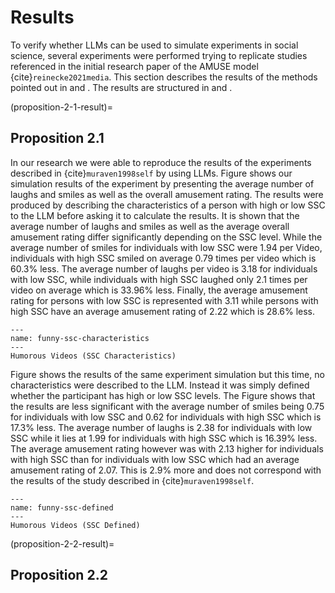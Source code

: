 # Results

To verify whether LLMs can be used to simulate experiments in social science, several experiments were performed trying to replicate studies referenced in the initial research paper of the AMUSE model {cite}`reinecke2021media`. This section describes the results of the methods pointed out in [](methodological-approach) and [](method). The results are structured in [](proposition-2-1-result) and [](proposition-2-2-result).

(proposition-2-1-result)=
## Proposition 2.1

In our research we were able to reproduce the results of the experiments described in {cite}`muraven1998self` by using LLMs. Figure [](funny-ssc-characteristics) shows our simulation results of the experiment by presenting the average number of laughs and smiles as well as the overall amusement rating. The results were produced by describing the characteristics of a person with high or low SSC to the LLM before asking it to calculate the results. It is shown that the average number of laughs and smiles as well as the average overall amusement rating differ significantly depending on the SSC level. While the average number of smiles for individuals with low SSC were 1.94 per Video, individuals with high SSC smiled on average 0.79 times per video which is 60.3% less. The average number of laughs per video is 3.18 for individuals with low SSC, while individuals with high SSC laughed only 2.1 times per video on average which is 33.96% less. Finally, the average amusement rating for persons with low SSC is represented with 3.11 while persons with high SSC have an average amusement rating of 2.22 which is 28.6% less.

```{figure} ./images/funny_ssc_characteristics.png
---
name: funny-ssc-characteristics
---
Humorous Videos (SSC Characteristics)
```

Figure [](funny-ssc-defined) shows the results of the same experiment simulation but this time, no characteristics were described to the LLM. Instead it was simply defined whether the participant has high or low SSC levels. The Figure shows that the results are less significant with the average number of smiles being 0.75 for individuals with low SSC and 0.62 for individuals with high SSC which is 17.3% less. The average number of laughs is 2.38 for individuals with low SSC while it lies at 1.99 for individuals with high SSC which is 16.39% less. The average amusement rating however was with 2.13 higher for individuals with high SSC than for individuals with low SSC which had an average amusement rating of 2.07. This is 2.9% more and does not correspond with the results of the study described in {cite}`muraven1998self`. 

```{figure} ./images/funny_ssc_defined.png
---
name: funny-ssc-defined
---
Humorous Videos (SSC Defined)
```

(proposition-2-2-result)=
## Proposition 2.2